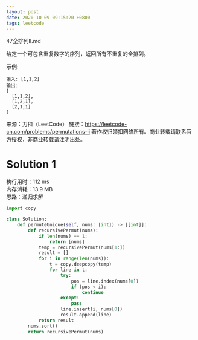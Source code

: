 ```yaml
---
layout: post
date: 2020-10-09 09:15:20 +0800
tags: leetcode
---
```


47全排列II.md

给定一个可包含重复数字的序列，返回所有不重复的全排列。

示例:
```
输入: [1,1,2]
输出:
[
  [1,1,2],
  [1,2,1],
  [2,1,1]
]
```
来源：力扣（LeetCode）
链接：https://leetcode-cn.com/problems/permutations-ii
著作权归领扣网络所有。商业转载请联系官方授权，非商业转载请注明出处。

# Solution 1
执行用时：112 ms  
内存消耗：13.9 MB  
思路：递归求解  
``` python
import copy

class Solution:
    def permuteUnique(self, nums: [int]) -> [[int]]:
        def recursivePermut(nums):
            if len(nums) == 1:
                return [nums]
            temp = recursivePermut(nums[1:])
            result = []
            for i in range(len(nums)):
                t = copy.deepcopy(temp)
                for line in t:
                    try:
                        pos = line.index(nums[0])
                        if (pos < i):
                            continue
                    except:
                        pass
                    line.insert(i, nums[0])
                    result.append(line)
            return result
        nums.sort()
        return recursivePermut(nums)
```